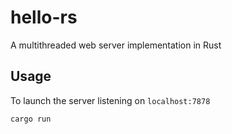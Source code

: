 # hello-rs

A multithreaded web server implementation in Rust

## Usage

To launch the server listening on `localhost:7878`

```shell
cargo run
```
